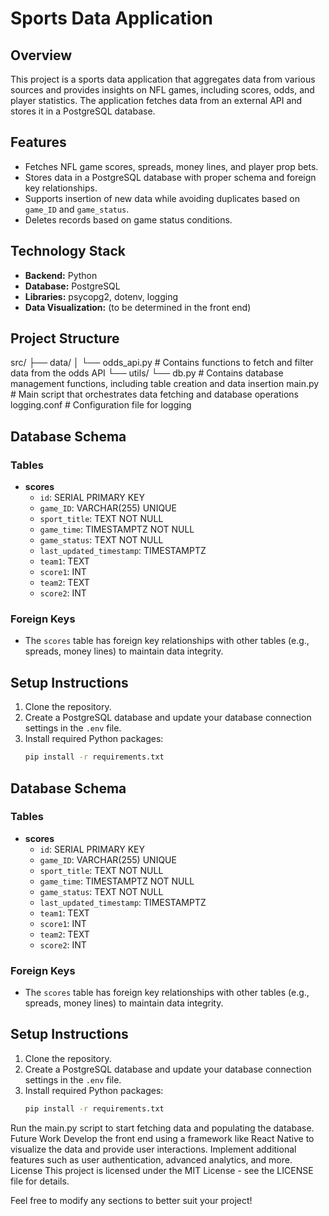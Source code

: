 # Sports Data Application

## Overview

This project is a sports data application that aggregates data from various sources and provides insights on NFL games, including scores, odds, and player statistics. The application fetches data from an external API and stores it in a PostgreSQL database.

## Features

- Fetches NFL game scores, spreads, money lines, and player prop bets.
- Stores data in a PostgreSQL database with proper schema and foreign key relationships.
- Supports insertion of new data while avoiding duplicates based on `game_ID` and `game_status`.
- Deletes records based on game status conditions.

## Technology Stack

- **Backend:** Python
- **Database:** PostgreSQL
- **Libraries:** psycopg2, dotenv, logging
- **Data Visualization:** (to be determined in the front end)

## Project Structure

src/ ├── data/ │ └── odds_api.py # Contains functions to fetch and filter data from the odds API └── utils/ └── db.py # Contains database management functions, including table creation and data insertion main.py # Main script that orchestrates data fetching and database operations logging.conf # Configuration file for logging

## Database Schema

### Tables

- **scores**
  - `id`: SERIAL PRIMARY KEY
  - `game_ID`: VARCHAR(255) UNIQUE
  - `sport_title`: TEXT NOT NULL
  - `game_time`: TIMESTAMPTZ NOT NULL
  - `game_status`: TEXT NOT NULL
  - `last_updated_timestamp`: TIMESTAMPTZ
  - `team1`: TEXT
  - `score1`: INT
  - `team2`: TEXT
  - `score2`: INT

### Foreign Keys

- The `scores` table has foreign key relationships with other tables (e.g., spreads, money lines) to maintain data integrity.

## Setup Instructions

1. Clone the repository.
2. Create a PostgreSQL database and update your database connection settings in the `.env` file.
3. Install required Python packages:
   ```bash
   pip install -r requirements.txt
   ```

## Database Schema

### Tables

- **scores**
  - `id`: SERIAL PRIMARY KEY
  - `game_ID`: VARCHAR(255) UNIQUE
  - `sport_title`: TEXT NOT NULL
  - `game_time`: TIMESTAMPTZ NOT NULL
  - `game_status`: TEXT NOT NULL
  - `last_updated_timestamp`: TIMESTAMPTZ
  - `team1`: TEXT
  - `score1`: INT
  - `team2`: TEXT
  - `score2`: INT

### Foreign Keys

- The `scores` table has foreign key relationships with other tables (e.g., spreads, money lines) to maintain data integrity.

## Setup Instructions

1. Clone the repository.
2. Create a PostgreSQL database and update your database connection settings in the `.env` file.
3. Install required Python packages:
   ```bash
   pip install -r requirements.txt
   ```

Run the main.py script to start fetching data and populating the database.
Future Work
Develop the front end using a framework like React Native to visualize the data and provide user interactions.
Implement additional features such as user authentication, advanced analytics, and more.
License
This project is licensed under the MIT License - see the LICENSE file for details.

Feel free to modify any sections to better suit your project!

